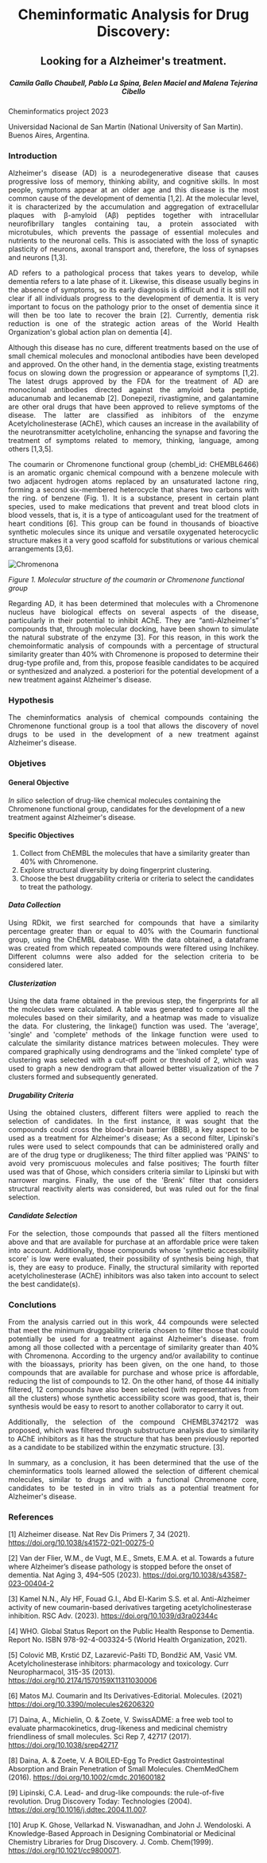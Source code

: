 <center> <h1>Cheminformatic Analysis for Drug Discovery:</h1> </center>
 
<center> <h2>Looking for a Alzheimer's treatment.</h2> </center>

<center> <h3></h3> </center>

<center> <h5>Camila Gallo Chaubell, Pablo La Spina, Belen Maciel and Malena Tejerina Cibello</h5> </center>


<p>Cheminformatics project 2023
<p>Universidad Nacional de San Martin (National University of San Martin). Buenos Aires, Argentina.

<h3>Introduction</h3>

<p align="justify"> Alzheimer's disease (AD) is a neurodegenerative disease that causes progressive loss of memory, thinking ability, and cognitive skills. In most people, symptoms appear at an older age and this disease is the most common cause of the development of dementia [1,2]. At the molecular level, it is characterized by the accumulation and aggregation of extracellular plaques with β-amyloid (Aβ) peptides together with intracellular neurofibrillary tangles containing tau, a protein associated with microtubules, which prevents the passage of essential molecules and nutrients to the neuronal cells. This is associated with the loss of synaptic plasticity of neurons, axonal transport and, therefore, the loss of synapses and neurons [1,3].
<p align="justify"> AD refers to a pathological process that takes years to develop, while dementia refers to a late phase of it. Likewise, this disease usually begins in the absence of symptoms, so its early diagnosis is difficult and it is still not clear if all individuals progress to the development of dementia. It is very important to focus on the pathology prior to the onset of dementia since it will then be too late to recover the brain [2]. Currently, dementia risk reduction is one of the strategic action areas of the World Health Organization's global action plan on dementia [4].
<p align="justify"> Although this disease has no cure, different treatments based on the use of small chemical molecules and monoclonal antibodies have been developed and approved. On the other hand, in the dementia stage, existing treatments focus on slowing down the progression or appearance of symptoms [1,2]. The latest drugs approved by the FDA for the treatment of AD are monoclonal antibodies directed against the amyloid beta peptide, aducanumab and lecanemab [2]. Donepezil, rivastigmine, and galantamine are other oral drugs that have been approved to relieve symptoms of the disease. The latter are classified as inhibitors of the enzyme Acetylcholinesterase (AChE), which causes an increase in the availability of the neurotransmitter acetylcholine, enhancing the synapse and favoring the treatment of symptoms related to memory, thinking, language, among others [1,3,5].
<p align="justify"> The coumarin or Chromenone functional group (chembl_id: CHEMBL6466) is an aromatic organic chemical compound with a benzene molecule with two adjacent hydrogen atoms replaced by an unsaturated lactone ring, forming a second six-membered heterocycle that shares two carbons with the ring. of benzene (Fig. 1). It is a substance, present in certain plant species, used to make medications that prevent and treat blood clots in blood vessels, that is, it is a type of anticoagulant used for the treatment of heart conditions [6]. This group can be found in thousands of bioactive synthetic molecules since its unique and versatile oxygenated heterocyclic structure makes it a very good scaffold for substitutions or various chemical arrangements [3,6].

![Chromenona](https://github.com/camichaubell/DrugDiscovery-Chromenone/blob/main/images/chromenone_functional_group.png?raw=true)

*Figure 1. Molecular structure of the coumarin or Chromenone functional group*

<p align="justify"> Regarding AD, it has been determined that molecules with a Chromenone nucleus have biological effects on several aspects of the disease, particularly in their potential to inhibit AChE. They are “anti-Alzheimer's” compounds that, through molecular docking, have been shown to simulate the natural substrate of the enzyme [3]. For this reason, in this work the chemoinformatic analysis of compounds with a percentage of structural similarity greater than 40% with Chromenone is proposed to determine their drug-type profile and, from this, propose feasible candidates to be acquired or synthesized and analyzed. a posteriori for the potential development of a new treatment against Alzheimer's disease.

<h3>Hypothesis</h3>
<p align="justify"> The cheminformatics analysis of chemical compounds containing the Chromenone functional group is a tool that allows the discovery of novel drugs to be used in the development of a new treatment against Alzheimer's disease.

<h3>Objetives</h3>
<h4>General Objective</h4>
<i>In silico</i> selection of drug-like chemical molecules containing the Chromenone functional group, candidates for the development of a new treatment against Alzheimer's disease.
<h4>Specific Objectives</h4>

1.   Collect from ChEMBL the molecules that have a similarity greater than 40% with Chromenone.
2.   Explore structural diversity by doing fingerprint clustering.
3.   Choose the best druggability criteria or criteria to select the candidates to treat the pathology.

<h4><i>Data Collection</i></h4>

<p align="justify"> Using RDkit, we first searched for compounds that have a similarity percentage greater than or equal to 40% with the Coumarin functional group, using the ChEMBL database. With the data obtained, a dataframe was created from which repeated compounds were filtered using Inchikey. Different columns were also added for the selection criteria to be considered later.

<h4><i>Clusterization</i></h4>

<p align="justify"> Using the data frame obtained in the previous step, the fingerprints for all the molecules were calculated. A table was generated to compare all the molecules based on their similarity, and a heatmap was made to visualize the data. For clustering, the linkage() function was used. The 'average', 'single' and 'complete' methods of the linkage function were used to calculate the similarity distance matrices between molecules. They were compared graphically using dendrograms and the 'linked complete' type of clustering was selected with a cut-off point or threshold of 2, which was used to graph a new dendrogram that allowed better visualization of the 7 clusters formed and subsequently generated.

<h4><i>Drugability Criteria</i></h4>

<p align="justify"> Using the obtained clusters, different filters were applied to reach the selection of candidates. In the first instance, it was sought that the compounds could cross the blood-brain barrier (BBB), a key aspect to be used as a treatment for Alzheimer's disease; As a second filter, Lipinski's rules were used to select compounds that can be administered orally and are of the drug type or druglikeness; The third filter applied was 'PAINS' to avoid very promiscuous molecules and false positives; The fourth filter used was that of Ghose, which considers criteria similar to Lipinski but with narrower margins. Finally, the use of the 'Brenk' filter that considers structural reactivity alerts was considered, but was ruled out for the final selection.

<h4><i>Candidate Selection</i></h4>

<p align="justify"> For the selection, those compounds that passed all the filters mentioned above and that are available for purchase at an affordable price were taken into account.
Additionally, those compounds whose 'synthetic accessibility score' is low were evaluated, their possibility of synthesis being high, that is, they are easy to produce. Finally, the structural similarity with reported acetylcholinesterase (AChE) inhibitors was also taken into account to select the best candidate(s).

<h3>Conclutions </h3>
<p align="justify">From the analysis carried out in this work, 44 compounds were selected that meet the minimum druggability criteria chosen to filter those that could potentially be used for a treatment against Alzheimer's disease. from among all those collected with a percentage of similarity greater than 40% with Chromenona. According to the urgency and/or availability to continue with the bioassays, priority has been given, on the one hand, to those compounds that are available for purchase and whose price is affordable, reducing the list of compounds to 12. On the other hand, of those 44 initially filtered, 12 compounds have also been selected (with representatives from all the clusters) whose synthetic accessibility score was good, that is, their synthesis would be easy to resort to another collaborator to carry it out.

<p align="justify">Additionally, the selection of the compound CHEMBL3742172 was proposed, which was filtered through substructure analysis due to similarity to AChE inhibitors as it has the structure that has been previously reported as a candidate to be stabilized within the enzymatic structure. [3].

<p align="justify">In summary, as a conclusion, it has been determined that the use of the cheminformatics tools learned allowed the selection of different chemical molecules, similar to drugs and with a functional Chromenone core, candidates to be tested in in vitro trials as a potential treatment for Alzheimer's disease.

<h3>References</h3>

[1] Alzheimer disease. Nat Rev Dis Primers 7, 34 (2021). https://doi.org/10.1038/s41572-021-00275-0

[2] Van der Flier, W.M., de Vugt, M.E., Smets, E.M.A. et al. Towards a future where Alzheimer’s disease pathology is stopped before the onset of dementia. Nat Aging 3, 494–505 (2023). https://doi.org/10.1038/s43587-023-00404-2

[3] Kamel N.N., Aly HF, Fouad G.I., Abd El-Karim S.S. et al. Anti-Alzheimer activity of new coumarin-based derivatives targeting acetylcholinesterase inhibition. RSC Adv. (2023). https://doi.org/10.1039/d3ra02344c  

[4] WHO. Global Status Report on the Public Health Response to Dementia. Report No. ISBN 978-92-4-003324-5 (World Health Organization, 2021).

[5] Colović MB, Krstić DZ, Lazarević-Pašti TD, Bondžić AM, Vasić VM. Acetylcholinesterase inhibitors: pharmacology and toxicology. Curr Neuropharmacol, 315-35 (2013). https://doi.org/10.2174/1570159X11311030006

[6] Matos MJ. Coumarin and Its Derivatives-Editorial. Molecules. (2021) https://doi.org/10.3390/molecules26206320

[7] Daina, A., Michielin, O. & Zoete, V. SwissADME: a free web tool to evaluate pharmacokinetics, drug-likeness and medicinal chemistry friendliness of small molecules. Sci Rep 7, 42717 (2017). https://doi.org/10.1038/srep42717

[8] Daina, A. & Zoete, V. A BOILED-Egg To Predict Gastrointestinal Absorption and Brain Penetration of Small Molecules. ChemMedChem (2016).  https://doi.org/10.1002/cmdc.201600182

[9] Lipinski, C.A. Lead- and drug-like compounds: the rule-of-five revolution. Drug Discovery Today: Technologies (2004). https://doi.org/10.1016/j.ddtec.2004.11.007.

[10] Arup K. Ghose, Vellarkad N. Viswanadhan, and John J. Wendoloski. A Knowledge-Based Approach in Designing Combinatorial or Medicinal Chemistry Libraries for Drug Discovery. J. Comb. Chem(1999). https://doi.org/10.1021/cc9800071.
